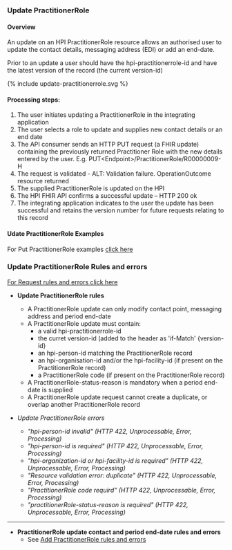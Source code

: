 


### Update PractitionerRole

#### Overview

An update on an HPI PractitionerRole resource allows an authorised user to update the contact details, messaging address (EDI) or add an end-date.

Prior to an update a user should have the hpi-practitionerrole-id and have the latest version of the record (the current version-id)

<div>
{% include update-practitionerrole.svg %}
</div>

#### Processing steps:

1.	The user initiates updating a PractitionerRole in the integrating application
2.	The user selects a role to update and supplies new contact details or an end date
3.	The API consumer sends an HTTP PUT request (a FHIR update) containing the previously returned Practitioner Role with the new details entered by the user. E.g. PUT\<Endpoint>/PractitionerRole/R00000009-H
4.	The request is validated - ALT: Validation failure. OperationOutcome resource returned
5.	The supplied PractitionerRole is updated on the HPI
6.	The HPI FHIR API confirms a successful update – HTTP 200 ok
7.	The integrating application indicates to the user the update has been successful and retains the version number for future requests relating to this record

#### Udate PractitionerRole Examples

For Put PractitionerRole examples [click here](putPractitionerRoleExample.html)

### Update PractitionerRole Rules and errors

[For Request rules and errors click here](/general.html#request-rules-and-errors)

* **Update PractitionerRole rules**
  * A PractitionerRole update can only modify contact point, messaging address and period end-date
  * A PractitionerRole update must contain:
    * a valid hpi-practitionerrole-id
    * the curret version-id (added to the header as 'if-Match' {version-id}
    * an hpi-person-id matching the PractitionerRole record
    * an hpi-organisation-id and/or the hpi-facility-id (if present on the PractitionerRole record)
    * a PractitionerRole code (if present on the PractitionerRole record)
  * A PractitionerRole-status-reason is mandatory when a period end-date is supplied
  * A PractitionerRole update request cannot create a duplicate, or overlap another PractitionerRole record

* _Update PractitionerRole errors_
  * _"hpi-person-id invalid" (HTTP 422, Unprocessable, Error, Processing)_
  * _"hpi-person-id is required" (HTTP 422, Unprocessable, Error, Processing)_
  * _"hpi-organization-id or hpi-facility-id is required" (HTTP 422, Unprocessable, Error, Processing)_
  * _"Resource validation error: duplicate" (HTTP 422, Unprocessable, Error, Processing)_
  * _"PractitionerRole code requird" (HTTP 422, Unprocessable, Error, Processing)_
  * _"practitionerRole-status-reason is required" (HTTP 422, Unprocessable, Error, Processing)_

---

* **PractitionerRole update contact and period end-date rules and errors**
  * See [Add PractitionerRole rules and errors](/addPracRole.html)
